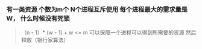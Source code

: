 ### 有一类资源 个数为m个 N个进程互斥使用 每个进程最大的需求量是W， 什么时候没有死锁
> （n - 1）* (w - 1) + w <= m  可以保障一个进程可以得到所需要的资源 然后释放（银行家算法）
